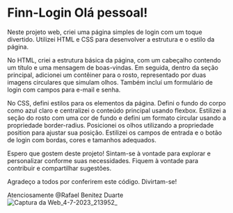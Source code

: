 # Finn-Login Olá pessoal!

Neste projeto web, criei uma página simples de login com um toque divertido. Utilizei HTML e CSS para desenvolver a estrutura e o estilo da página.

No HTML, criei a estrutura básica da página, com um cabeçalho contendo um título e uma mensagem de boas-vindas. Em seguida, dentro da seção principal, adicionei um contêiner para o rosto, representado por duas imagens circulares que simulam olhos. Também incluí um formulário de login com campos para e-mail e senha.

No CSS, defini estilos para os elementos da página. Defini o fundo do corpo como azul claro e centralizei o conteúdo principal usando flexbox. Estilizei a seção do rosto com uma cor de fundo e defini um formato circular usando a propriedade border-radius. Posicionei os olhos utilizando a propriedade position para ajustar sua posição. Estilizei os campos de entrada e o botão de login com bordas, cores e tamanhos adequados.

Espero que gostem deste projeto! Sintam-se à vontade para explorar e personalizar conforme suas necessidades. Fiquem à vontade para contribuir e compartilhar sugestões.

Agradeço a todos por conferirem este código. Divirtam-se!

Atenciosamente @Rafael Benitez Duarte![Captura da Web_4-7-2023_213952_](https://github.com/rafaelbenitezduartesharp/Finn-Login/assets/109101648/b04efef0-2497-4ad4-aa66-d6fc465e8b8d)
